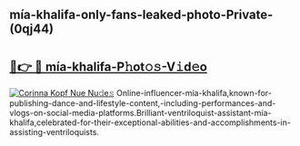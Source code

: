 ## mía-khalifa-only-fans​-leaked-photo​-Private-(0qj44)


# <h2><a href="https://mediaupload.pro?title=mía-khalifa&ref=git">🔗👉 🔴 mía-khalifa-P𝚑ot𝚘𝚜-V𝚒d𝚎o</a></h2>

[![Corinna Kopf Nue Nu𝚍e𝚜](https://i.imgur.com/0qMVB7G.gif)](https://mediaupload.pro?title=mía-khalifa&ref=git)
Online-influencer-mía-khalifa,known-for-publishing-dance-and-lifestyle-content,-including-performances-and-vlogs-on-social-media-platforms.Brilliant-ventriloquist-assistant-mía-khalifa,celebrated-for-their-exceptional-abilities-and-accomplishments-in-assisting-ventriloquists.  